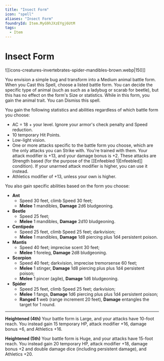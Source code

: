 ```yaml
---
title: "Insect Form"
icon: "spell"
aliases: "Insect Form"
foundryId: Item.MyG9hJXzEYgj6UtM
tags:
  - Item
---
```


# Insect Form
![[icons-creatures-invertebrates-spider-mandibles-brown.webp|150]]

You envision a simple bug and transform into a Medium animal battle form. When you Cast this Spell, choose a listed battle form. You can decide the specific type of animal (such as such as a ladybug or scarab for beetle), but this has no effect on the form's Size or statistics. While in this form, you gain the animal trait. You can Dismiss this spell.

You gain the following statistics and abilities regardless of which battle form you choose:

*   AC = 18 + your level. Ignore your armor's check penalty and Speed reduction.
*   10 temporary Hit Points.
*   Low-light vision.
*   One or more attacks specific to the battle form you choose, which are the only attacks you can Strike with. You're trained with them. Your attack modifier is +13, and your damage bonus is +2. These attacks are Strength based (for the purpose of the [[Enfeebled 1|Enfeebled]] condition). If your unarmed attack modifier is higher, you can use it instead.
*   Athletics modifier of +13, unless your own is higher.

You also gain specific abilities based on the form you choose:

*   **Ant**
    *   Speed 30 feet, climb Speed 30 feet;
    *   **Melee** 1 mandibles, **Damage** 2d6 bludgeoning.
*   **Beetle**
    *   Speed 25 feet;
    *   **Melee** 1 mandibles, **Damage** 2d10 bludgeoning.
*   **Centipede**
    *   Speed 25 feet, climb Speed 25 feet; darkvision;
    *   **Melee** 1 mandibles, **Damage** 1d8 piercing plus 1d4 persistent poison.
*   **Mantis**
    *   Speed 40 feet; imprecise scent 30 feet;
    *   **Melee** 1 foreleg, **Damage** 2d8 bludgeoning.
*   **Scorpion**
    *   Speed 40 feet; darkvision, imprecise tremorsense 60 feet;
    *   **Melee** 1 stinger, **Damage** 1d8 piercing plus plus 1d4 persistent poison;
    *   **Melee** 1 pincer (agile), **Damage** 1d6 bludgeoning.
*   **Spider**
    *   Speed 25 feet, climb Speed 25 feet; darkvision;
    *   **Melee** 1 fangs, **Damage** 1d6 piercing plus plus 1d4 persistent poison;
    *   **Ranged 1** web (range increment 20 feet), **Damage** entangles the target for 1 round.

* * *

**Heightened (4th)** Your battle form is Large, and your attacks have 10-foot reach. You instead gain 15 temporary HP, attack modifier +16, damage bonus +6, and Athletics +16.

**Heightened (5th)** Your battle form is Huge, and your attacks have 15-foot reach. You instead gain 20 temporary HP, attack modifier +18, damage bonus +2 and double damage dice (including persistent damage), and Athletics +20.
